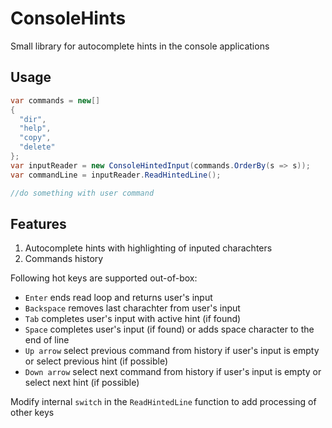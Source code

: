# ConsoleHints
Small library for autocomplete hints in the console applications

## Usage
```C#
var commands = new[]
{
  "dir",
  "help",
  "copy",
  "delete"
};
var inputReader = new ConsoleHintedInput(commands.OrderBy(s => s));
var commandLine = inputReader.ReadHintedLine();

//do something with user command
```

## Features

1. Autocomplete hints with highlighting of inputed charachters
2. Commands history

Following hot keys are supported out-of-box:
* `Enter` ends read loop and returns user's input
* `Backspace` removes last charachter from user's input
* `Tab` completes user's input with active hint (if found)
* `Space` completes user's input (if found) or adds space character to the end of line
* `Up arrow` select previous command from history if user's input is empty or select previous hint (if possible)
* `Down arrow` select next command from history if user's input is empty or select next hint (if possible)

Modify internal `switch` in the `ReadHintedLine` function to add processing of other keys
